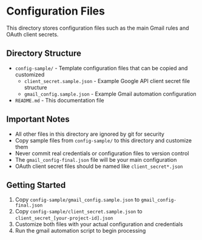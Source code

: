 # Configuration Files

This directory stores configuration files such as the main Gmail rules and OAuth client secrets.

## Directory Structure

- `config-sample/` - Template configuration files that can be copied and customized
  - `client_secret.sample.json` - Example Google API client secret file structure
  - `gmail_config.sample.json` - Example Gmail automation configuration
- `README.md` - This documentation file

## Important Notes

- All other files in this directory are ignored by git for security
- Copy sample files from `config-sample/` to this directory and customize them
- Never commit real credentials or configuration files to version control
- The `gmail_config-final.json` file will be your main configuration
- OAuth client secret files should be named like `client_secret*.json`

## Getting Started

1. Copy `config-sample/gmail_config.sample.json` to `gmail_config-final.json`
2. Copy `config-sample/client_secret.sample.json` to `client_secret_[your-project-id].json`
3. Customize both files with your actual configuration and credentials
4. Run the gmail automation script to begin processing
